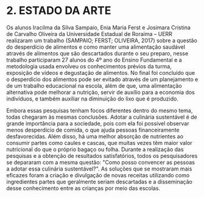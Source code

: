 # 2. ESTADO DA ARTE
  Os alunos Iracilma da Silva Sampaio, Enia Maria Ferst e Josimara Cristina de Carvalho Oliveira da Universidade Estadual de Roraima – UERR realizaram um trabalho (SAMPAIO; FERST; OLIVEIRA, 2017) sobre a questão do desperdício de alimentos e como manter uma alimentação saudável através de alimentos que são descartados durante o seu preparo, nesse trabalho participaram  27 alunos do 4º ano do Ensino Fundamental e a metodologia usada envolveu os conhecimentos prévios da turma, exposição de vídeos e degustação de alimentos. No final foi concluído que o desperdício dos alimentos pode ser evitado através de um planejamento e de um trabalho educacional na escola, além de que, uma alimentação alternativa pode melhorar a nutrição, servir de auxílio para a economia dos indivíduos, e também auxiliar na diminuição do lixo que é produzido.
  
  Embora essas pesquisas tenham focos diferentes dentro do mesmo tema, todas chegaram às mesmas conclusões. Adotar a culinária sustentável é de grande importância para a sociedade, pois com ela foi possível observar menos desperdício de comida, o que ajuda pessoas financeiramente desfavorecidas. Além disso, há uma melhor absorção de nutrientes ao consumir partes como caules e cascas, que muitas vezes têm maior valor nutricional do que o próprio bagaço ou folha. Durante a realização das pesquisas e a obtenção de resultados satisfatórios, todos os pesquisadores se depararam com a mesma questão: "Como posso convencer as pessoas a adotar essa culinária sustentável?". As soluções que se mostraram mais eficazes foram a criação e divulgação de novas receitas utilizando como ingredientes partes que geralmente seriam descartadas e a disseminação desse conhecimento entre as crianças por meio das escolas.
